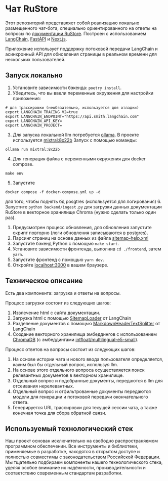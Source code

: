# Чат RuStore

Этот репозиторий представляет собой реализацию локально размещенного чат-бота, специально ориентированного на ответы на вопросы по [документации RuStore](https://python.langchain.com/).
Построен с использованием [LangChain](https://github.com/langchain-ai/langchain/), [FastAPI](https://fastapi.tiangolo.com/) и [Next.js](https://nextjs.org).

Приложение использует поддержку потоковой передачи LangChain и асинхронный API для обновления страницы в реальном времени для нескольких пользователей.

## Запуск локально
1. Установите зависимости бэкенда: `poetry install`.
2. Убедитесь, что вы ввели переменные окружения для настройки приложения:
```
# для трассировки (необязательно, используется для отладки)
export LANGCHAIN_TRACING_V2=true
export LANGCHAIN_ENDPOINT="https://api.smith.langchain.com"
export LANGCHAIN_API_KEY=
export LANGCHAIN_PROJECT=
```
3. Для запуска локальной llm потребуется [ollama](https://ollama.com/). В проекте используется [mixtral:8x22b](https://ollama.com/library/mixtral:8x22b-text-v0.1-q4_1)
Запуск с помощью команды:
```shell
ollama run mixtral:8x22b
```
4. Для генерация файла с переменными окружения для docker compose.
```shell
make env
```
5. Запустите 
```shell
docker compose -f docker-compose.yml up -d
```
для того, чтобы поднять бд posgtres (используется для логирования)
6. Запустите `python backend/ingest.py` для загрузки данных документации RuStore в векторное хранилище Chroma (нужно сделать только один раз).
   1. Предусмотрен процесс обновления, для обновления запустите скрипт повторно (логи обновления записываются в postgres).
   2. Парсинг страниц на основе данных из файла [sitemap-help.xml](data/sitemap-help.xml)
7. Запустите бэкенд Python с помощью `make start`.
8. Установите зависимости фронтенда, выполнив `cd ./frontend`, затем `yarn`.
9. Запустите фронтенд с помощью `yarn dev`.
10. Откройте [localhost:3000](http://localhost:3000) в вашем браузере.

## Техническое описание

Есть два компонента: загрузка и ответы на вопросы.

Процесс загрузки состоит из следующих шагов:

1. Извлечение html с сайта документации.
2. Загрузка html с помощью [SitemapLoader](https://python.langchain.com/docs/integrations/document_loaders/sitemap) от LangChain
3. Разделение документов с помощью [MarkdownHeaderTextSplitter](https://python.langchain.com/v0.2/docs/how_to/markdown_header_metadata_splitter/) от LangChain
4. Создание векторного хранилища эмбеддингов с использованием [ChromaDB](https://python.langchain.com/docs/integrations/vectorstores/chroma) (с эмбеддингами [intfloat/multilingual-e5-small](https://huggingface.co/intfloat/multilingual-e5-small)).

Процесс ответов на вопросы состоит из следующих шагов:

1. На основе истории чата и нового ввода пользователя определяется, каким был бы отдельный вопрос, используя llm.
2. На основе этого отдельного вопроса осуществляется поиск релевантных документов в векторном хранилище.
4. Отдельный вопрос и подобранные документы, передаются в llm для отсеивания нерелевантных. 
5. Отдельный вопрос и отфильтрованные документы передаются модели для генерации и потоковой передачи окончательного ответа.
6. Генерируется URL трассировки для текущей сессии чата, а также конечная точка для сбора обратной связи.

## Используемый технологический стек
Наш проект основан исключительно на свободно распространяемом программном обеспечении. Все инструменты и библиотеки, применяемые в разработке, находятся в открытом доступе и полностью совместимы с законодательством Российской Федерации.
Мы тщательно подбираем компоненты нашего технологического стека, уделяя особое внимание их надёжности, производительности и соответствию современным стандартам разработки.
